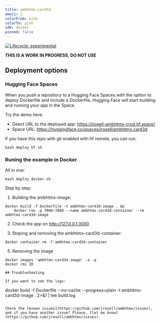 ```yaml
---
title: ambhtmx.card3d
emoji: 🏃
colorFrom: pink
colorTo: pink
sdk: docker
pinned: false
---
```


<!-- badges: start -->

[![Lifecycle:
experimental](https://img.shields.io/badge/lifecycle-experimental-orange.svg)](https://www.tidyverse.org/lifecycle/#experimental)

<!-- badges: end -->

**THIS IS A WORK IN PROGRESS, DO NOT USE**

## Deployment options

### Hugging Face Spaces

When you push a repository to a Hugging Face Spaces with the option to deploy Dockerfile and include a Dockerfile,  Hugging Face will start building and running your app in the Space.

Try the demo here: 

* Direct URL to the deployed app: https://jrosell-ambhtmx-crud.hf.space/
* Space URL: https://huggingface.co/spaces/jrosell/ambhtmx.card3d


If you have this repo with git enabled with hf remote, you can run:

```
bash deploy_hf.sh
```



### Runing the example in Docker

All in one:

```
bash deploy_docker.sh
```

Step by step:

1. Building the ambhtmx-image:

```
docker build -f Dockerfile -t ambhtmx-card3d-image . && 
    docker run -p 7860:7860 --name ambhtmx-card3d-container --rm ambhtmx-card3d-image
```

2. Check the app on http://127.0.0.1:3000

4. Stoping and removing the ambhtmx-card3d-container:

```
docker container rm -f ambhtmx-card3d-container
```

5. Removing the image
```
docker images 'ambhtmx-card3d-image' -a -q
docker rmi ID

## Troubleshooting

If you want to see the logs:

```
docker build -f Dockerfile  --no-cache --progress=plain -t ambhtmx-card3d-image . 2>&1 | tee build.log
```

Check the [known issues](https://github.com/jrosell/ambhtmx/issues), and if you have another issue? Please, [let me know](https://github.com/jrosell/ambhtmx/issues).
